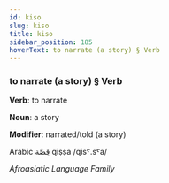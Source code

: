 ```yaml
---
id: kiso
slug: kiso
title: kiso
sidebar_position: 185
hoverText: to narrate (a story) § Verb
---
```


### to narrate (a story) § Verb

**Verb**: to narrate

**Noun**: a story

**Modifier**: narrated/told (a story)

Arabic قِصَّة qiṣṣa /qisˤ.sˤa/

*Afroasiatic Language Family*